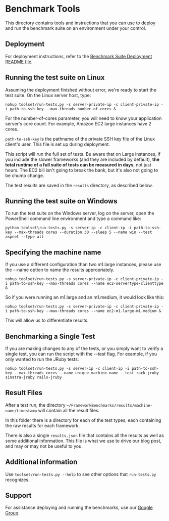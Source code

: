 # Benchmark Tools

This directory contains tools and instructions that you can use to deploy and run the benchmark suite on an environment under your control.

## Deployment

For deployment instructions, refer to the [Benchmark Suite Deployment README file](deployment/README.md).

## Running the test suite on Linux

Assuming the deployment finished without error, we're ready to start the test suite. On the Linux server host, type:

	nohup toolset/run-tests.py -s server-private-ip -c client-private-ip -i path-to-ssh-key --max-threads number-of-cores &

For the number-of-cores parameter, you will need to know your application server's core count. For example, Amazon EC2 large instances have 2 cores.

`path-to-ssh-key` is the pathname of the private SSH key file of the Linux client's user. This file is set up during deployment.

This script will run the full set of tests. Be aware that on Large instances, if you include the slower frameworks (and they are included by default), **the total runtime of a full suite of tests can be measured in days**, not just hours. The EC2 bill isn't going to break the bank, but it's also not going to be chump change.

The test results are saved in the `results` directory, as described below.

## Running the test suite on Windows

To run the test suite on the Windows server, log on the server, open the PowerShell command line environment and type a command like:

    python toolset\run-tests.py -s server-ip -c client-ip -i path-to-ssh-key --max-threads cores --duration 30 --sleep 5 --name win --test aspnet --type all
    
## Specifying the machine name

If you use a different configuration than two m1.large instances, please use the --name option to name the results appropriately.

	nohup toolset/run-tests.py -s server-private-ip -c client-private-ip -i path-to-ssh-key --max-threads cores --name ec2-servertype-clienttype &

So if you were running an m1.large and an m1.medium, it would look like this:

	nohup toolset/run-tests.py -s server-private-ip -c client-private-ip -i path-to-ssh-key --max-threads cores --name ec2-m1.large-m1.medium &

This will allow us to differentiate results.

## Benchmarking a Single Test

If you are making changes to any of the tests, or you simply want to verify a single test, you can run the script with the --test flag. For example, if you only wanted to run the JRuby tests:

	nohup toolset/run-tests.py -s server-ip -c client-ip -i path-to-ssh-key --max-threads cores --name unique-machine-name --test rack-jruby sinatra-jruby rails-jruby

## Result Files

After a test run, the directory `~/FrameworkBenchmarks/results/machine-name/timestamp` will contain all the result files.

In this folder there is a directory for each of the test types, each containing the raw results for each framework.

There is also a single `results.json` file that contains all the results as well as some additional information. This file is what we use to drive our blog post, and may or may not be useful to you.

## Additional information

Use `toolset/run-tests.py --help` to see other options that `run-tests.py` recognizes.

## Support

For assistance deploying and running the benchmarks, use our [Google Group](https://groups.google.com/forum/?fromgroups=#!forum/framework-benchmarks).

